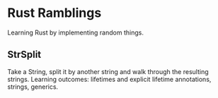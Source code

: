 # Rust Ramblings

Learning Rust by implementing random things.

## StrSplit

Take a String, split it by another string and walk through the resulting strings.
Learning outcomes: lifetimes and explicit lifetime annotations, strings, generics.
